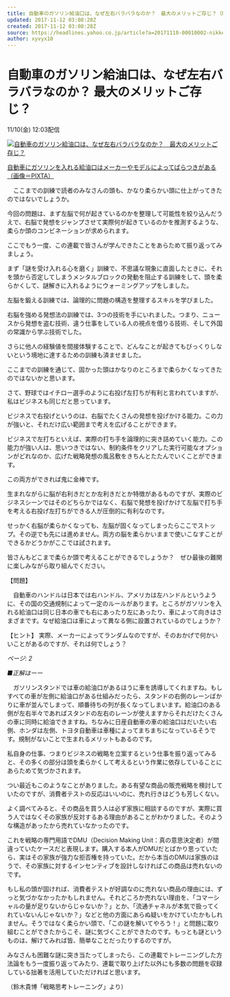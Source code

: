 ```yaml
---
title: 自動車のガソリン給油口は、なぜ左右バラバラなのか？　最大のメリットご存じ？（NIKKEI STYLE） - Yahoo!ニュース
updated: 2017-11-12 03:08:28Z
created: 2017-11-12 03:08:28Z
source: https://headlines.yahoo.co.jp/article?a=20171110-00010002-nikkeisty-bus_all
author: xyvyx10
---
```


# 自動車のガソリン給油口は、なぜ左右バラバラなのか？ 最大のメリットご存じ？

11/10(金) 12:03配信

[![自動車のガソリン給油口は、なぜ左右バラバラなのか？　最大のメリットご存じ？](../_resources/20171110-00010002-nikkeisty-000-3-view.jpg)](https://headlines.yahoo.co.jp/article?a=20171110-00010002-nikkeisty-bus_all.view-000)

[自動車にガソリンを入れる給油口はメーカーやモデルによってばらつきがある（画像＝PIXTA）](https://headlines.yahoo.co.jp/article?a=20171110-00010002-nikkeisty-bus_all.view-000)

　ここまでの訓練で読者のみなさんの頭も、かなり柔らかい頭に仕上がってきたのではないでしょうか。

今回の問題は、まず左脳で何が起きているのかを整理して可能性を絞り込んだうえで、右脳で発想をジャンプさせて実際何が起きているのかを推測するような、柔らか頭のコンビネーションが求められます。

ここでもう一度、この連載で皆さんが学んできたことをあらためて振り返ってみましょう。

まず「謎を受け入れる心を磨く」訓練で、不思議な現象に直面したときに、それを頭から否定してしまうメンタルブロックの発動を阻止する訓練をして、頭を柔らかくして、謎解きに入れるようにウォーミングアップをしました。

左脳を鍛える訓練では、論理的に問題の構造を整理するスキルを学びました。

右脳を強める発想法の訓練では、3つの技術を手にいれました。つまり、ニュースから発想を盗む技術、違う仕事をしている人の視点を借りる技術、そして外国の常識から学ぶ技術でした。

さらに他人の経験値を間接体験することで、どんなことが起きてもびっくりしないという境地に達するための訓練も済ませました。

ここまでの訓練を通じて、固かった頭はかなりのところまで柔らかくなってきたのではないかと思います。

さて、野球ではイチロー選手のように右投げ左打ちが有利と言われていますが、私はビジネスも同じだと思っています。

ビジネスで右投げというのは、右脳でたくさんの発想を投げかける能力。この力が強いと、それだけ広い範囲まで考えを広げることができます。

ビジネスで左打ちといえば、実際の打ち手を論理的に突き詰めていく能力。この能力が強い人は、思いつきではない、制約条件をクリアした実行可能なオプションがどれなのか、広げた戦略発想の風呂敷をきちんとたたんでいくことができます。

この両方ができれば鬼に金棒です。

生まれながらに脳が右利きだとか左利きだとか特徴があるものですが、実際のビジネスシーンではそのどちらかではなく、右脳で発想を投げかけて左脳で打ち手を考える右投げ左打ちができる人が圧倒的に有利なのです。

せっかく右脳が柔らかくなっても、左脳が固くなってしまったらここでストップ。その逆でも先には進めません。両方の脳を柔らかいままで使いこなすことができるかどうかがここでは試されます。

皆さんもどこまで柔らか頭で考えることができるでしょうか？　ぜひ最後の難関に楽しみながら取り組んでください。

【問題】

　自動車のハンドルは日本では右ハンドル、アメリカは左ハンドルというように、その国の交通規制によって一定のルールがあります。ところがガソリンを入れる給油口は同じ日本の車でも右にあったり左にあったり、車によって向きはさまざまです。なぜ給油口は車によって異なる側に設置されているのでしょうか？

【ヒント】
実際、メーカーによってランダムなのですが、そのおかげで何かいいことがあるのですが、それは何でしょう？

*ページ: 2*

*■正解はーー*

　ガソリンスタンドでは車の給油口があるほうに車を誘導してくれますね。もしすべての車が左側に給油口がある仕組みだったら、スタンドの右側のレーンばかりに車が並んでしまって、順番待ちの列が長くなってしまいます。給油口のある側が左右半々であればスタンドの左右のレーンが使えますからそれだけたくさんの車に同時に給油できますね。ちなみに日産自動車の車の給油口はだいたい右側、ホンダは左側、トヨタ自動車は車種によってまちまちになっているそうです。規制がないことで生まれるメリットもあるのです。

私自身の仕事、つまりビジネスの戦略を立案するという仕事を振り返ってみると、その多くの部分は頭を柔らかくして考えるという作業に依存していることにあらためて気づかされます。

つい最近もこのようなことがありました。ある有望な商品の販売戦略を検討していたのですが、消費者テストの反応はいいのに、売れ行きはどうも芳しくない。

よく調べてみると、その商品を買う人は必ず家族に相談するのですが、実際に買う人ではなくその家族が反対するある理由があることがわかりました。そのような構造があったから売れていなかったのです。

これを戦略の専門用語でDMU（Decision Making Unit：真の意思決定者）が間違っていたケースだと表現します。購入する本人がDMUだとばかり思っていたら、実はその家族が強力な拒否権を持っていた。だから本当のDMUは家族のほうで、その家族に対するインセンティブを設計しなければこの商品は売れないのです。

もし私の頭が固ければ、消費者テストが好調なのに売れない商品の理由には、ずっと気づかなかったかもしれません。それどころか売れない理由を、「コマーシャルの量が足りないからじゃないか？」とか、「流通チャネルが本気で扱ってくれていないんじゃないか？」などと他の方面にあらぬ疑いをかけていたかもしれません。そうではなく柔らかい頭で、「この謎を解いてやろう！」と問題に取り組むことができたからこそ、謎に気づくことができたのです。もっとも謎というものは、解けてみれば皆、簡単なことだったりするのですが。

みなさんも困難な謎に突き当たってしまったら、この連載でトレーニングした方法論をもう一度振り返ってみたり、連載で取り上げた以外にも多数の問題を収録している拙著を活用していただければと思います。

（鈴木貴博「戦略思考トレーニング」より）